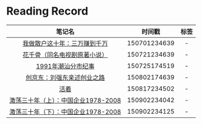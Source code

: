 # Reading Record

|笔记名|时间戳|标签|
|:--:|:--:|:--:|
|[我做散户这十年：三万赚到千万](http://www.duokan.com/book/80780)|150701234639|-|
|[花千骨（同名电视剧原著小说）](http://www.duokan.com/book/90989)|150721234639|-|
|[1991年潮汕分市纪事](http://book.douban.com/subject/19934449/)|150725174519|-|
|[创京东：刘强东亲述创业之路](http://book.douban.com/subject/26400900/)|150802174639|-|
|[活着](http://book.douban.com/subject/1082154/)|150817234502|-|
|[激荡三十年（上）：中国企业1978-2008](http://book.douban.com/subject/1970428/)|150902234042|-|
|[激荡三十年（下）：中国企业1978-2008](http://book.douban.com/subject/2380307/)|150902234125|-|


